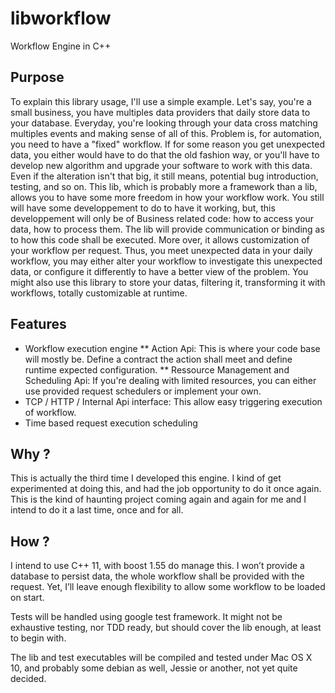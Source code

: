 # libworkflow
Workflow Engine in C++ 

## Purpose

To explain this library usage, I'll use a simple example. 
Let's say, you're a small business, you have multiples data providers that daily store data to your database. 
Everyday, you're looking through your data cross matching multiples events and making sense of all of this.
Problem is, for automation, you need to have a "fixed" workflow. 
If for some reason you get unexpected data, you either would have to do that the old fashion way, or you'll have to develop new algorithm and upgrade your software to work with this data. Even if the alteration isn't that big, it still means, potential bug introduction, testing, and so on. 
This lib, which is probably more a framework than a lib, allows you to have some more freedom in how your workflow work.
You still will have some developpement to do to have it working, but, this developpement will only be of Business related code: how to access your data, how to process them. 
The lib will provide communication or binding as to how this code shall be executed. More over, it allows customization of your workflow per request. 
Thus, you meet unexpected data in your daily workflow, you may either alter your workflow to investigate this unexpected data, or configure it differently to have a better view of the problem. 
You might also use this library to store your datas, filtering it, transforming it with workflows, totally customizable at runtime. 

## Features

* Workflow execution engine
** Action Api: This is where your code base will mostly be. Define a contract the action shall meet and define runtime expected configuration.
** Ressource Management and Scheduling Api: If you're dealing with limited resources, you can either use provided request schedulers or implement your own. 
* TCP / HTTP / Internal Api interface: This allow easy triggering execution of workflow. 
* Time based request execution scheduling



## Why ?

This is actually the third time I developed this engine. I kind of get experimented at doing this, and had the job opportunity to do it once again. This is the kind of haunting project coming again and again for me and I intend to do it a last time, once and for all. 

## How ?

I intend to use C++ 11, with boost 1.55 do manage this. I won’t provide a database to persist data, the whole workflow shall be provided with the request. Yet, I’ll leave enough flexibility to allow some workflow to be loaded on start. 

Tests will be handled using google test framework. It might not be exhaustive testing, nor TDD ready, but should cover the lib enough, at least to begin with. 

The lib and test executables will be compiled and tested under Mac OS X 10, and probably some debian as well, Jessie or another, not yet quite decided. 
